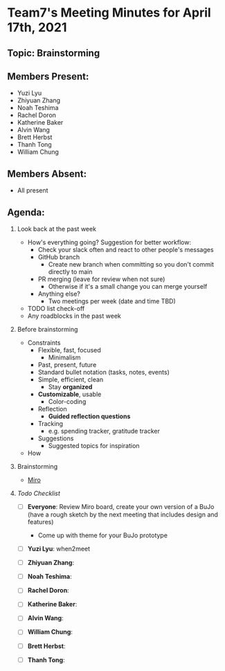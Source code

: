 # Team7's Meeting Minutes for April 17th, 2021

## Topic: Brainstorming

## Members Present:
- Yuzi Lyu
- Zhiyuan Zhang
- Noah Teshima
- Rachel Doron
- Katherine Baker
- Alvin Wang
- Brett Herbst
- Thanh Tong
- William Chung
    
## Members Absent:
- All present

## Agenda:

1. Look back at the past week
    - How's everything going? Suggestion for better workflow:
        - Check your slack often and react to other people's messages
        - GitHub branch
            - Create new branch when committing so you don't commit directly to main
        - PR merging (leave for review when not sure)
            - Otherwise if it's a small change you can merge yourself
        - Anything else?
            - Two meetings per week (date and time TBD)
    - TODO list check-off
    - Any roadblocks in the past week

2. Before brainstorming
    - Constraints
        - Flexible, fast, focused
            - Minimalism
        - Past, present, future
        - Standard bullet notation (tasks, notes, events)
        - Simple, efficient, clean
            - Stay **organized**
        - **Customizable**, usable
            - Color-coding
        - Reflection
            - **Guided reflection questions**
        - Tracking
            - e.g. spending tracker, gratitude tracker
        - Suggestions
            - Suggested topics for inspiration
    - How

3. Brainstorming
    - [Miro](https://miro.com/welcomeonboard/bT9IHnUeyG2AED1NKMttdc4nSJlzPVSE5ScAMrFT8Zoi4QRayUO04mZZXRX0IvUu)

4. _Todo Checklist_
    - [ ] **Everyone**: Review Miro board, create your own version of a BuJo (have a rough sketch by the next meeting that includes design and features)
        - Come up with theme for your BuJo prototype
    - [ ] **Yuzi Lyu**: when2meet
    - [ ] **Zhiyuan Zhang**: 
    - [ ] **Noah Teshima**: 
    - [ ] **Rachel Doron**: 
    - [ ] **Katherine Baker**: 
    - [ ] **Alvin Wang**:
    - [ ] **William Chung**: 
    - [ ] **Brett Herbst**: 
    - [ ] **Thanh Tong**: 

